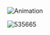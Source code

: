 ![Animation](https://github.com/user-attachments/assets/1cd693b3-7d3f-4d19-bd9c-5ba6a9b16a84)



![535665](https://github.com/user-attachments/assets/85174e62-698a-4037-87fe-93af44ba8736)
